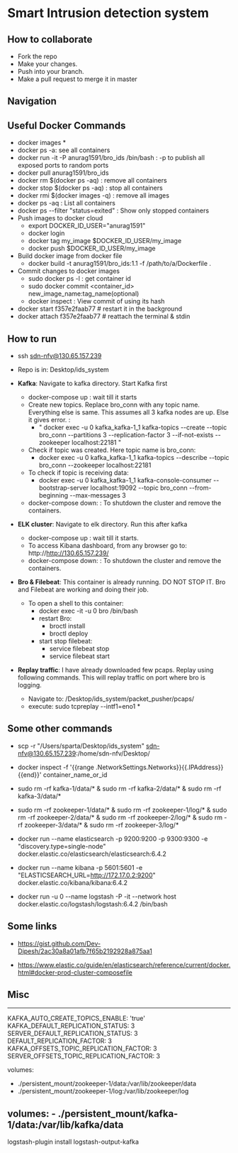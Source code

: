 # Smart Intrusion detection system

## How to collaborate
* Fork the repo
* Make your changes.
* Push into your branch.
* Make a pull request to merge it in master

## Navigation


## Useful Docker Commands

* docker images
  *
* docker ps -a: see all containers
* docker run -it -P anurag1591/bro_ids /bin/bash : -p to publish all exposed ports to random ports
* docker pull anurag1591/bro_ids
* docker rm $(docker ps -aq) : remove all containers
* docker stop $(docker ps -aq) : stop all containers
* docker rmi $(docker images -q) : remove all images
* docker ps -aq : List all containers
* docker ps --filter "status=exited" : Show only stopped containers
* Push images to docker cloud
  * export DOCKER_ID_USER="anurag1591"
  * docker login
  * docker tag my_image $DOCKER_ID_USER/my_image
  * docker push $DOCKER_ID_USER/my_image
* Build docker image from docker file
  * docker build -t anurag1591/bro_ids:1.1 -f /path/to/a/Dockerfile .
* Commit changes to docker images
  * sudo docker ps -l : get container id
  * sudo docker commit <container_id> new_image_name:tag_name(optional)
  * docker inspect <Commit hash> : View commit of using its hash
* docker start f357e2faab77 # restart it in the background
* docker attach f357e2faab77 # reattach the terminal & stdin

## How to run

* ssh sdn-nfv@130.65.157.239
* Repo is in: Desktop/ids_system
* __Kafka__: Navigate to kafka directory. Start Kafka first
  * docker-compose up : wait till it starts
  * Create new topics. Replace bro_conn with any topic name. Everything else is same. This assumes all 3 kafka nodes are up. Else it gives error. :
    * " docker exec -u 0 kafka_kafka-1_1 kafka-topics --create --topic bro_conn --partitions 3 --replication-factor 3 --if-not-exists --zookeeper localhost:22181 "
  * Check if topic was created. Here topic name is bro_conn:
    * docker exec -u 0 kafka_kafka-1_1 kafka-topics --describe --topic bro_conn --zookeeper localhost:22181
  * To check if topic is receiving data:
    * docker exec -u 0 kafka_kafka-1_1 kafka-console-consumer --bootstrap-server localhost:19092 --topic bro_conn --from-beginning --max-messages 3
  * docker-compose down: : To shutdown the cluster and remove the containers.

* __ELK cluster__: Navigate to elk directory. Run this after kafka
  * docker-compose up : wait till it starts.
  * To access Kibana dashboard, from any browser go to: http://http://130.65.157.239/
  * docker-compose down: : To shutdown the cluster and remove the containers.
* __Bro & Filebeat__: This container is already running. DO NOT STOP IT. Bro and Filebeat are working and doing their job.
  * To open a shell to this container:
    * docker exec -it -u 0 bro /bin/bash
    * restart Bro:
      * broctl install
      * broctl deploy
    * start stop filebeat:
      * service filebeat stop
      * service filebeat start
* __Replay traffic__: I have already downloaded few pcaps. Replay using following commands. This will replay traffic on port where bro is logging.
  * Navigate to: /Desktop/ids_system/packet_pusher/pcaps/
  * execute: sudo tcpreplay --intf1=eno1 *


## Some other commands

* scp -r "/Users/sparta/Desktop/ids_system" sdn-nfv@130.65.157.239:/home/sdn-nfv/Desktop/

* docker inspect -f '{{range .NetworkSettings.Networks}}{{.IPAddress}}{{end}}' container_name_or_id

* sudo rm -rf kafka-1/data/* & sudo rm -rf kafka-2/data/* & sudo rm -rf kafka-3/data/*

* sudo rm -rf zookeeper-1/data/* & sudo rm -rf zookeeper-1/log/* & sudo rm -rf zookeeper-2/data/* & sudo rm -rf zookeeper-2/log/* & sudo rm -rf zookeeper-3/data/* & sudo rm -rf zookeeper-3/log/*

* docker run --name elasticsearch -p 9200:9200 -p 9300:9300 -e "discovery.type=single-node" docker.elastic.co/elasticsearch/elasticsearch:6.4.2

* docker run --name kibana -p 5601:5601 -e "ELASTICSEARCH_URL=http://172.17.0.2:9200" docker.elastic.co/kibana/kibana:6.4.2

* docker run -u 0 --name logstash -P -it --network host  docker.elastic.co/logstash/logstash:6.4.2 /bin/bash


## Some links

* https://gist.github.com/Dev-Dipesh/2ac30a8a01afb7f65b2192928a875aa1

* https://www.elastic.co/guide/en/elasticsearch/reference/current/docker.html#docker-prod-cluster-composefile


## Misc
-----------------------------------------------
KAFKA_AUTO_CREATE_TOPICS_ENABLE: 'true'
KAFKA_DEFAULT_REPLICATION_STATUS: 3
SERVER_DEFAULT_REPLICATION_STATUS: 3
DEFAULT_REPLICATION_FACTOR: 3
KAFKA_OFFSETS_TOPIC_REPLICATION_FACTOR: 3
SERVER_OFFSETS_TOPIC_REPLICATION_FACTOR: 3

volumes:
  - ./persistent_mount/zookeeper-1/data:/var/lib/zookeeper/data
  - ./persistent_mount/zookeeper-1/log:/var/lib/zookeeper/log

  volumes:
    - ./persistent_mount/kafka-1/data:/var/lib/kafka/data
-----------------------------------------------
logstash-plugin install logstash-output-kafka
